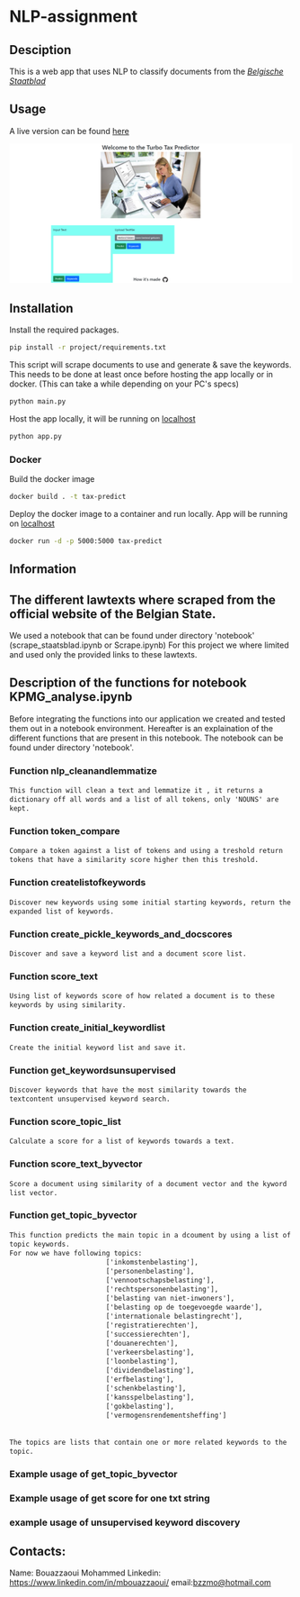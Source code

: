 # NLP-assignment


## Desciption

This is a web app that uses NLP to classify documents from the [*Belgische Staatblad*](https://www.ejustice.just.fgov.be/cgi/summary.pl)

## Usage 

A live version can be found [here](https://tax-predict.herokuapp.com/)


![site](./project/rsc/image_site.png)

## Installation

Install the required packages.

```bash
pip install -r project/requirements.txt
```

This script will scrape documents to use and generate & save the keywords. This needs to be done at least once before hosting the app locally or in docker. (This can take a while depending on your PC's specs)
```bash
python main.py
```

Host the app locally, it will be running on [localhost](http://localhost:5000/)

```bash
python app.py
```

### Docker

Build the docker image
```bash
docker build . -t tax-predict
```

Deploy the docker image to a container and run locally.
App will be running on [localhost](http://localhost:5000/)

```bash
docker run -d -p 5000:5000 tax-predict
```






## Information

## The different lawtexts where scraped from the official website of the Belgian State.
We used a notebook that can be found under directory 'notebook'
(scrape_staatsblad.ipynb or Scrape.ipynb)
For this project we where limited and used only the provided links to these lawtexts.

##
## Description of the functions for notebook KPMG_analyse.ipynb

Before integrating the functions into our application we created and tested them out in a notebook environment.
Hereafter is an explaination of the different functions that are present in this notebook.
The notebook can be found under directory 'notebook'.


### Function nlp_cleanandlemmatize
	This function will clean a text and lemmatize it , it returns a dictionary off all words and a list of all tokens, only 'NOUNS' are kept.
### Function token_compare
	Compare a token against a list of tokens and using a treshold return tokens that have a similarity score higher then this treshold.
### Function createlistofkeywords
	Discover new keywords using some initial starting keywords, return the expanded list of keywords.
### Function create_pickle_keywords_and_docscores
	Discover and save a keyword list and a document score list. 
### Function score_text
	Using list of keywords score of how related a document is to these keywords by using similarity.
### Function create_initial_keywordlist
	Create the initial keyword list and save it.
### Function get_keywordsunsupervised
	Discover keywords that have the most similarity towards the textcontent unsupervised keyword search.
### Function score_topic_list
	Calculate a score for a list of keywords towards a text.
### Function score_text_byvector
	Score a document using similarity of a document vector and the kyword list vector.
### Function get_topic_byvector
	This function predicts the main topic in a dcoument by using a list of topic keywords.
	For now we have following topics:   
                            ['inkomstenbelasting'],
                            ['personenbelasting'],
                            ['vennootschapsbelasting'],
                            ['rechtspersonenbelasting'],
                            ['belasting van niet-inwoners'],
                            ['belasting op de toegevoegde waarde'],
                            ['internationale belastingrecht'],
                            ['registratierechten'],
                            ['successierechten'],
                            ['douanerechten'],
                            ['verkeersbelasting'],
                            ['loonbelasting'],
                            ['dividendbelasting'],
                            ['erfbelasting'],
                            ['schenkbelasting'],
                            ['kansspelbelasting'],
                            ['gokbelasting'],
                            ['vermogensrendementsheffing']
                            

	The topics are lists that contain one or more related keywords to the topic.
	
### Example usage of get_topic_byvector
### Example usage of get score for one txt string
### example usage of unsupervised keyword discovery

## Contacts:
Name: Bouazzaoui Mohammed
	Linkedin: https://www.linkedin.com/in/mbouazzaoui/
	email:bzzmo@hotmail.com
